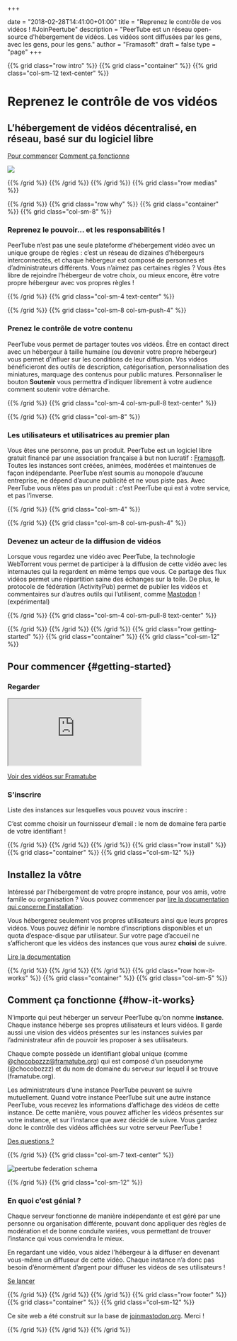 +++

date = "2018-02-28T14:41:00+01:00"
title = "Reprenez le contrôle de vos vidéos ! #JoinPeertube"
description = "PeerTube est un réseau open-source d'hébergement de vidéos. Les vidéos sont diffusées par les gens, avec les gens, pour les gens."
author = "Framasoft"
draft = false
type = "page"
+++

{{% grid class="row intro" %}}
{{% grid class="container" %}}
{{% grid class="col-sm-12 text-center" %}}

# Reprenez le contrôle de vos vidéos
## L’hébergement de vidéos décentralisé, en réseau, basé sur du logiciel libre

[Pour commencer](#getting-started) [Comment ça fonctionne](#how-it-works)

![](/notebook.jpg)

{{% /grid %}}
{{% /grid %}}
{{% /grid %}}
{{% grid class="row medias" %}}

<!---
{{% grid class="container" %}}
{{% grid class="col-sm-12 text-center" %}}

### As seen on

- [![Le Figaro](/le_figaro_nb.png)](#media1)
- [![L’Humanité](/l_humanite_nb.png)](#media2)
- [![Libération](/liberation_nb.png)](#media3)
- [![NextInpact](/next_inpact_nb.png)](#media4)

{{% /grid %}}
{{% /grid %}}
-->

{{% /grid %}}
{{% grid class="row why" %}}
{{% grid class="container" %}}
{{% grid class="col-sm-8" %}}

### Reprenez le pouvoir&hellip; et les responsabilités&nbsp;!

PeerTube n’est pas une seule plateforme d’hébergement vidéo avec un unique groupe de règles&nbsp;:
c’est un réseau de dizaines d’hébergeurs interconnectés, et chaque hébergeur est composé de personnes et d’administrateurs différents.
Vous n’aimez pas certaines règles&nbsp;?
Vous êtes libre de rejoindre l’hébergeur de votre choix, ou mieux encore, être votre propre hébergeur avec vos propres règles&nbsp;!

{{% /grid %}}
{{% grid class="col-sm-4 text-center" %}}

<i class="fa fa-globe fa-5x" aria-hidden="true"></i>

{{% /grid %}}
{{% grid class="col-sm-8 col-sm-push-4" %}}

### Prenez le contrôle de votre contenu

PeerTube vous permet de partager toutes vos vidéos. Être en contact direct avec un hébergeur à taille humaine (ou devenir votre propre hébergeur) vous permet d’influer sur les conditions de leur diffusion.
Vos vidéos bénéficieront des outils de description, catégorisation, personnalisation des miniatures, marquage des contenus pour public matures.
Personnaliser le bouton **Soutenir** vous permettra d’indiquer librement à votre audience comment soutenir votre démarche.

{{% /grid %}}
{{% grid class="col-sm-4 col-sm-pull-8 text-center" %}}

<i class="fa fa-comment fa-5x" aria-hidden="true"></i>

{{% /grid %}}
{{% grid class="col-sm-8" %}}

### Les utilisateurs et utilisatrices au premier plan

Vous êtes une personne, pas un produit.
PeerTube est un logiciel libre gratuit financé par une association française à but non lucratif&nbsp;: [Framasoft](https://soutenir.framasoft.org/association).
Toutes les instances sont créées, animées, modérées et maintenues de façon indépendante.
PeerTube n’est soumis au monopole d’aucune entreprise, ne dépend d’aucune publicité et ne vous piste pas.
Avec PeerTube vous n’êtes pas un produit&nbsp;:
c’est PeerTube qui est à votre service, et pas l’inverse.

{{% /grid %}}
{{% grid class="col-sm-4" %}}

<i class="fa fa-group fa-5x" aria-hidden="true"></i>

{{% /grid %}}
{{% grid class="col-sm-8 col-sm-push-4" %}}

### Devenez un acteur de la diffusion de vidéos

Lorsque vous regardez une vidéo avec PeerTube, la technologie WebTorrent vous permet de participer à la diffusion de cette vidéo avec les internautes qui la regardent en même temps que vous.
Ce partage des flux vidéos permet une répartition saine des échanges sur la toile.
De plus, le protocole de fédération (ActivityPub) permet de publier les vidéos et commentaires sur d’autres outils qui l’utilisent, comme [Mastodon](https://joinmastodon.org)&nbsp;! (expérimental)

{{% /grid %}}
{{% grid class="col-sm-4 col-sm-pull-8 text-center" %}}

<i class="fa fa-fire fa-5x" aria-hidden="true"></i>

{{% /grid %}}
{{% /grid %}}
{{% /grid %}}
{{% grid class="row getting-started" %}}
{{% grid class="container" %}}
{{% grid class="col-sm-12" %}}

## Pour commencer {#getting-started}

### Regarder

<div class="embed-responsive embed-responsive-16by9">
  <iframe class="embed-responsive-item" src="https://framatube.org/videos/embed/0900bd2e-7306-4c39-b48b-2d0cd611742e" allowfullscreen></iframe>
</div>

[Voir des vidéos sur Framatube](https://framatube.org)

### S’inscrire

Liste des instances sur lesquelles vous pouvez vous inscrire&nbsp;:

<div id="instances-list" class="list-group"></div>

<div id="instances-list-error" class="alert alert-danger" style="display: none">Nous sommes désolés mais nous n’arrivons pas à récupérer la liste des instances. Merci de réessayer plus tard.</div>

<div class="alert alert-info">C’est comme choisir un fournisseur d’email&nbsp;: le nom de domaine fera partie de votre identifiant&nbsp;!</div>

{{% /grid %}}
{{% /grid %}}
{{% /grid %}}
{{% grid class="row install" %}}
{{% grid class="container" %}}
{{% grid class="col-sm-12" %}}

## Installez la vôtre

Intéressé par l’hébergement de votre propre instance, pour vos amis, votre famille ou organisation&nbsp;?
Vous pouvez commencer par [lire la documentation qui concerne l’installation](https://github.com/Chocobozzz/PeerTube/blob/develop/support/doc/production.md).

Vous hébergerez seulement vos propres utilisateurs ainsi que leurs propres vidéos.
Vous pouvez définir le nombre d’inscriptions disponibles et un quota d’espace-disque par utilisateur.
Sur votre page d’accueil ne s’afficheront que les vidéos des instances que vous aurez **choisi** de suivre.

<a href="https://github.com/Chocobozzz/PeerTube/#production" target="_blank">Lire la documentation</a>

{{% /grid %}}
{{% /grid %}}
{{% /grid %}}
{{% grid class="row how-it-works" %}}
{{% grid class="container" %}}
{{% grid class="col-sm-5" %}}

## Comment ça fonctionne {#how-it-works}

N’importe qui peut héberger un serveur PeerTube qu’on nomme **instance**.
Chaque instance héberge ses propres utilisateurs et leurs vidéos.
Il garde aussi une vision des vidéos présentes sur les instances suivies par l’administrateur afin de pouvoir les proposer à ses utilisateurs.

Chaque compte possède un identifiant global unique (comme @chocobozzz@framatube.org) qui est composé d’un pseudonyme (@chocobozzz) et du nom de domaine du serveur sur lequel il se trouve (framatube.org).

Les administrateurs d’une instance PeerTube peuvent se suivre mutuellement.
Quand votre instance PeerTube suit une autre instance PeerTube, vous recevez les informations d’affichage des vidéos de cette instance.
De cette manière, vous pouvez afficher les vidéos présentes sur votre instance, et sur l’instance que avez décidé de suivre.
Vous gardez donc le contrôle des vidéos affichées sur votre serveur PeerTube&nbsp;!

[Des questions&nbsp;?](/fr/faq/)

{{% /grid %}}
{{% grid class="col-sm-7 text-center" %}}

![peertube federation schema](/pt-p2p.png)

{{% /grid %}}
{{% grid class="col-sm-12" %}}

### En quoi c’est génial&nbsp;?

Chaque serveur fonctionne de manière indépendante et est géré par une personne ou organisation différente, pouvant donc appliquer des règles de modération et de bonne conduite variées, vous permettant de trouver l’instance qui vous conviendra le mieux.

En regardant une vidéo, vous aidez l’hébergeur à la diffuser en devenant vous-même un diffuseur de cette vidéo.
Chaque instance n’a donc pas besoin d’énormément d’argent pour diffuser les vidéos de ses utilisateurs&nbsp;!

[Se lancer](#getting-started)

{{% /grid %}}
{{% /grid %}}
{{% /grid %}}
{{% grid class="row footer" %}}
{{% grid class="container" %}}
{{% grid class="col-sm-12" %}}

Ce site web a été construit sur la base de <a href="https://joinmastodon.org" target="_blank">joinmastodon.org</a>. Merci&nbsp;!

{{% /grid %}}
{{% /grid %}}
{{% /grid %}}
<p>
